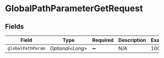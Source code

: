 # GlobalPathParameterGetRequest


## Fields

| Field              | Type               | Required           | Description        | Example            |
| ------------------ | ------------------ | ------------------ | ------------------ | ------------------ |
| `globalPathParam`  | *Optional\<Long>*  | :heavy_minus_sign: | N/A                | 100                |